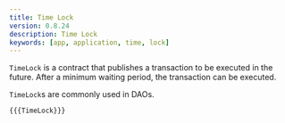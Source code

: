 ```yaml
---
title: Time Lock
version: 0.8.24
description: Time Lock
keywords: [app, application, time, lock]
---
```


`TimeLock` is a contract that publishes a transaction to be executed in the future.
After a minimum waiting period, the transaction can be executed.

`TimeLock`s are commonly used in DAOs.

```solidity
{{{TimeLock}}}
```

